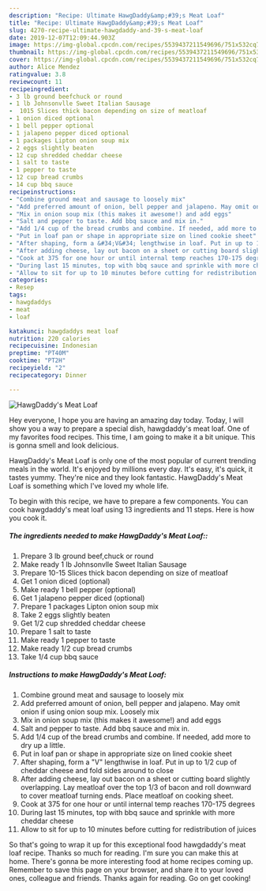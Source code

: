 ```yaml
---
description: "Recipe: Ultimate HawgDaddy&amp;#39;s Meat Loaf"
title: "Recipe: Ultimate HawgDaddy&amp;#39;s Meat Loaf"
slug: 4270-recipe-ultimate-hawgdaddy-and-39-s-meat-loaf
date: 2019-12-07T12:09:44.903Z
image: https://img-global.cpcdn.com/recipes/5539437211549696/751x532cq70/hawgdaddys-meat-loaf-recipe-main-photo.jpg
thumbnail: https://img-global.cpcdn.com/recipes/5539437211549696/751x532cq70/hawgdaddys-meat-loaf-recipe-main-photo.jpg
cover: https://img-global.cpcdn.com/recipes/5539437211549696/751x532cq70/hawgdaddys-meat-loaf-recipe-main-photo.jpg
author: Alice Mendez
ratingvalue: 3.8
reviewcount: 11
recipeingredient:
- 3 lb ground beefchuck or round
- 1 lb Johnsonvlle Sweet Italian Sausage
-  1015 Slices thick bacon depending on size of meatloaf
- 1 onion diced optional
- 1 bell pepper optional
- 1 jalapeno pepper diced optional
- 1 packages Lipton onion soup mix
- 2 eggs slightly beaten
- 12 cup shredded cheddar cheese
- 1 salt to taste
- 1 pepper to taste
- 12 cup bread crumbs
- 14 cup bbq sauce
recipeinstructions:
- "Combine ground meat and sausage to loosely mix"
- "Add preferred amount of onion, bell pepper and jalapeno. May omit onion if using onion soup mix. Loosely mix"
- "Mix in onion soup mix (this makes it awesome!) and add eggs"
- "Salt and pepper to taste. Add bbq sauce and mix in."
- "Add 1/4 cup of the bread crumbs and combine. If needed, add more to dry up a little."
- "Put in loaf pan or shape in appropriate size on lined cookie sheet"
- "After shaping, form a &#34;V&#34; lengthwise in loaf. Put in up to 1/2 cup of cheddar cheese and fold sides around to close"
- "After adding cheese, lay out bacon on a sheet or cutting board slightly overlapping. Lay meatloaf over the top 1/3 of bacon and roll downward to cover meatloaf turning ends. Place meatloaf on cooking sheet."
- "Cook at 375 for one hour or until internal temp reaches 170-175 degrees"
- "During last 15 minutes, top with bbq sauce and sprinkle with more cheddar cheese"
- "Allow to sit for up to 10 minutes before cutting for redistribution of juices"
categories:
- Resep
tags:
- hawgdaddys
- meat
- loaf

katakunci: hawgdaddys meat loaf
nutrition: 220 calories
recipecuisine: Indonesian
preptime: "PT40M"
cooktime: "PT2H"
recipeyield: "2"
recipecategory: Dinner

---
```



![HawgDaddy&#39;s Meat Loaf](https://img-global.cpcdn.com/recipes/5539437211549696/751x532cq70/hawgdaddys-meat-loaf-recipe-main-photo.jpg)

Hey everyone, I hope you are having an amazing day today. Today, I will show you a way to prepare a special dish, hawgdaddy&#39;s meat loaf. One of my favorites food recipes. This time, I am going to make it a bit unique. This is gonna smell and look delicious.

HawgDaddy&#39;s Meat Loaf is only one of the most popular of current trending meals in the world. It's enjoyed by millions every day. It's easy, it's quick, it tastes yummy. They're nice and they look fantastic. HawgDaddy&#39;s Meat Loaf is something which I've loved my whole life.




To begin with this recipe, we have to prepare a few components. You can cook hawgdaddy&#39;s meat loaf using 13 ingredients and 11 steps. Here is how you cook it.

##### The ingredients needed to make HawgDaddy&#39;s Meat Loaf::

1. Prepare 3 lb ground beef,chuck or round
1. Make ready 1 lb Johnsonvlle Sweet Italian Sausage
1. Prepare  10-15 Slices thick bacon depending on size of meatloaf
1. Get 1 onion diced (optional)
1. Make ready 1 bell pepper (optional)
1. Get 1 jalapeno pepper diced (optional)
1. Prepare 1 packages Lipton onion soup mix
1. Take 2 eggs slightly beaten
1. Get 1/2 cup shredded cheddar cheese
1. Prepare 1 salt to taste
1. Make ready 1 pepper to taste
1. Make ready 1/2 cup bread crumbs
1. Take 1/4 cup bbq sauce




##### Instructions to make HawgDaddy&#39;s Meat Loaf:

1. Combine ground meat and sausage to loosely mix
1. Add preferred amount of onion, bell pepper and jalapeno. May omit onion if using onion soup mix. Loosely mix
1. Mix in onion soup mix (this makes it awesome!) and add eggs
1. Salt and pepper to taste. Add bbq sauce and mix in.
1. Add 1/4 cup of the bread crumbs and combine. If needed, add more to dry up a little.
1. Put in loaf pan or shape in appropriate size on lined cookie sheet
1. After shaping, form a &#34;V&#34; lengthwise in loaf. Put in up to 1/2 cup of cheddar cheese and fold sides around to close
1. After adding cheese, lay out bacon on a sheet or cutting board slightly overlapping. Lay meatloaf over the top 1/3 of bacon and roll downward to cover meatloaf turning ends. Place meatloaf on cooking sheet.
1. Cook at 375 for one hour or until internal temp reaches 170-175 degrees
1. During last 15 minutes, top with bbq sauce and sprinkle with more cheddar cheese
1. Allow to sit for up to 10 minutes before cutting for redistribution of juices




So that's going to wrap it up for this exceptional food hawgdaddy&#39;s meat loaf recipe. Thanks so much for reading. I'm sure you can make this at home. There's gonna be more interesting food at home recipes coming up. Remember to save this page on your browser, and share it to your loved ones, colleague and friends. Thanks again for reading. Go on get cooking!
